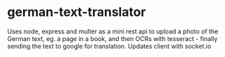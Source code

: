 # german-text-translator

Uses node, express and multer as a mini rest api to upload a photo of the German text, eg. a page in a book, and then OCRs with tesseract - finally sending the text to google for translation.  Updates client with socket.io
